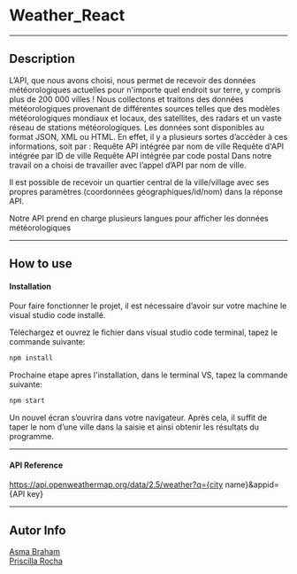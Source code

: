 # Weather_React

---

## Description
L’API, que nous avons choisi, nous permet de recevoir des données météorologiques actuelles pour n'importe quel endroit sur terre, y compris plus de 200 000 villes ! Nous collectons et traitons des données météorologiques provenant de différentes sources telles que des modèles météorologiques mondiaux et locaux, des satellites, des radars et un vaste réseau de stations météorologiques. Les données sont disponibles au format JSON, XML ou HTML.
En effet, il y a plusieurs sortes d’accéder à ces informations, soit par :
            Requête API intégrée par nom de ville
            Requête d'API intégrée par ID de ville
            Requête API intégrée par code postal
Dans notre travail on a choisi de travailler avec l’appel d’API par nom de ville.

Il est possible de recevoir un quartier central de la ville/village avec ses propres paramètres (coordonnées géographiques/id/nom) dans la réponse API. 

Notre API prend en charge plusieurs langues pour afficher les données météorologiques

---

## How to use

#### Installation
Pour faire fonctionner le projet, il est nécessaire d’avoir sur votre machine le visual studio code installé.

Téléchargez et ouvrez le fichier dans visual studio code terminal, tapez le commande suivante:

```html
npm install
```
Prochaine etape apres l'installation, dans le terminal VS, tapez la commande suivante:

```html
npm start
```
Un nouvel écran s’ouvrira dans votre navigateur.
Après cela, il suffit de taper le nom d’une ville dans la saisie et ainsi obtenir les résultats du programme.

---
#### API Reference
https://api.openweathermap.org/data/2.5/weather?q={city name}&appid={API key}

---

## Autor Info
<a href="mailto:Braham_asma@yahoo.fr">Asma Braham</a> <br>
<a href="mailto:pri.rm2310@gmail.com">Priscilla Rocha</a>
